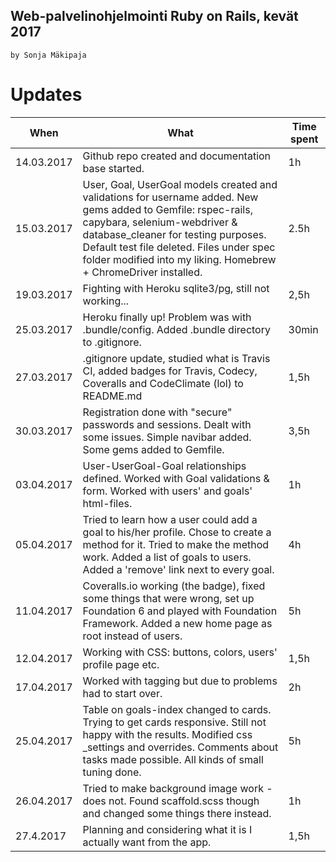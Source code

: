 Web-palvelinohjelmointi Ruby on Rails, kevät 2017
------

`by Sonja Mäkipaja`

# Updates
When | What | Time spent
--------------- | ----- | -----
14.03.2017 | Github repo created and documentation base started. | 1h
15.03.2017 | User, Goal, UserGoal models created and validations for username added. New gems added to Gemfile: rspec-rails, capybara, selenium-webdriver & database_cleaner for testing purposes. Default test file deleted. Files under spec folder modified into my liking. Homebrew + ChromeDriver installed. | 2.5h
19.03.2017 | Fighting with Heroku sqlite3/pg, still not working... | 2,5h
25.03.2017 | Heroku finally up! Problem was with .bundle/config. Added .bundle directory to .gitignore. | 30min
27.03.2017 | .gitignore update, studied what is Travis CI, added badges for Travis, Codecy, Coveralls and CodeClimate (lol) to README.md | 1,5h
30.03.2017 | Registration done with "secure" passwords and sessions. Dealt with some issues. Simple navibar added. Some gems added to Gemfile. | 3,5h
03.04.2017 | User-UserGoal-Goal relationships defined. Worked with Goal validations & form. Worked with users' and goals' html-files. | 1h
05.04.2017 | Tried to learn how a user could add a goal to his/her profile. Chose to create a method for it. Tried to make the method work. Added a list of goals to users. Added a 'remove' link next to every goal. | 4h
11.04.2017 | Coveralls.io working (the badge), fixed some things that were wrong, set up Foundation 6 and played with Foundation Framework. Added a new home page as root instead of users. | 5h
12.04.2017 | Working with CSS: buttons, colors, users' profile page etc. | 1,5h
17.04.2017 | Worked with tagging but due to problems had to start over. | 2h
25.04.2017 | Table on goals-index changed to cards. Trying to get cards responsive. Still not happy with the results. Modified css _settings and overrides. Comments about tasks made possible. All kinds of small tuning done. | 5h
26.04.2017 | Tried to make background image work - does not. Found scaffold.scss though and changed some things there instead. | 1h
27.4.2017 | Planning and considering what it is I actually want from the app. | 1,5h
